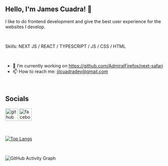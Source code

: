 ## Hello, I'm James Cuadra! 👋

I like to do frontend development and give the best user experience for the websites I develop.

<br />

Skills: NEXT JS / REACT / TYPESCRIPT / JS / CSS / HTML

<br />

- 🔭 I’m currently working on https://github.com/AdmiralFirefox/next-safari 
- 📫 How to reach me: jjlcuadradev@gmail.com 

<br />

## Socials
[<img src='https://cdn.jsdelivr.net/npm/simple-icons@3.0.1/icons/github.svg' alt='github' height='40'>](https://github.com/AdmiralFirefox) [<img src='https://cdn.jsdelivr.net/npm/simple-icons@3.0.1/icons/facebook.svg' alt='facebook' height='40'>](https://www.facebook.com/jjlcuadra)  

<br />

[![Top Langs](https://github-readme-stats.vercel.app/api/top-langs/?username=AdmiralFirefox)](https://github.com/anuraghazra/github-readme-stats)

<br />

![GitHub Activity Graph](https://activity-graph.herokuapp.com/graph?username=AdmiralFirefox)  
